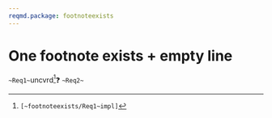 ```yaml
---
reqmd.package: footnoteexists
---
```

# One footnote exists + empty line

`~Req1~`uncvrd[^1]❓
`~Req2~`

[^1]: `[~footnoteexists/Req1~impl]`
